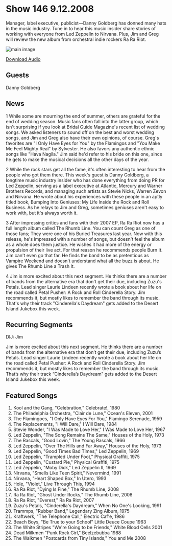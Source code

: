 # Show 146 9.12.2008
Manager, label executive, publicist—Danny Goldberg has donned many hats in the music industry. Tune in to hear this music insider share stories of working with everyone from Led Zeppelin to Nirvana. Plus, Jim and Greg will review the new album from orchestral indie rockers Ra Ra Riot.

![main image]()

[Download Audio](http://audio.soundopinions.org/streams/2008/09/so_20080912.m3u)

## Guests
Danny Goldberg

## News
1 While some are mourning the end of summer, others are grateful for the end of wedding season. Music fans often fall into the latter group, which isn't surprising if you look at Bridal Guide Magazine's recent list of wedding songs. We asked listeners to sound off on the best and worst wedding songs, and Jim and Greg also have their own opinions, of course. Greg's favorites are "I Only Have Eyes for You" by the Flamingos and "You Make Me Feel Mighty Real" by Sylvester. He also favors any authentic ethnic songs like "Hava Nagila." Jim said he'd refer to his bride on this one, since he gets to make the musical decisions all the other days of the year.

2 While the rock stars get all the fame, it's often interesting to hear from the people who got them there. This week's guest is Danny Goldberg, a longtime music industry insider who has done everything from doing PR for Led Zeppelin, serving as a label executive at Atlantic, Mercury and Warner Brothers Records, and managing such artists as Stevie Nicks, Warren Zevon and Nirvana. He wrote about his experiences with these people in an aptly titled book, Bumping Into Geniuses: My Life Inside the Rock and Roll Business. As he relays to Jim and Greg, sometimes geniuses aren't easy to work with, but it's always worth it.

3 After impressing critics and fans with their 2007 EP, Ra Ra Riot now has a full length album called The Rhumb Line. You can count Greg as one of those fans; They were one of his Buried Treasures last year. Now with this release, he's impressed with a number of songs, but doesn't feel the album as a whole does them justice. He wishes it had more of the energy or propulsion of their live act. For that reason he recommends people Burn It. Jim can't even go that far. He finds the band to be as pretentious as Vampire Weekend and doesn't understand what all the buzz is about. He gives The Rhumb Line a Trash It.

4 Jim is more excited about this next segment. He thinks there are a number of bands from the alternative era that don't get their due, including Zuzu's Petals. Lead singer Laurie Lindeen recently wrote a book about her life on the road called Petal Pusher: A Rock and Roll Cinderella Story. Jim recommends it, but mostly likes to remember the band through its music. That's why their track "Cinderella's Daydream" gets added to the Desert Island Jukebox this week.

## Recurring Segments
DIJ: Jim

Jim is more excited about this next segment. He thinks there are a number of bands from the alternative era that don’t get their due, including Zuzu’s Petals. Lead singer Laurie Lindeen recently wrote a book about her life on the road called Petal Pusher: A Rock and Roll Cinderella Story. Jim recommends it, but mostly likes to remember the band through its music. That’s why their track “Cinderella’s Daydream” gets added to the Desert Island Jukebox this week.


## Featured Songs
1. Kool and the Gang, "Celebration," Celebrate!, 1980
2. The Philadelphia Orchestra, "Clair de Lune," Ocean's Eleven, 2001
3. The Flamingoes, "I Only Have Eyes For You," Flamingo Serenade, 1959
4. The Replacements, "I Will Dare," I Will Dare, 1984
5. Stevie Wonder, "I Was Made to Love Her," I Was Made to Love Her, 1967
6. Led Zeppelin, "The Song Remains The Same," Houses of the Holy, 1973
7. The Rascals, "Good Lovin," The Young Rascals, 1966
8. Led Zeppelin, "Over The Hills and Far Away," Houses of the Holy, 1973
9. Led Zeppelin, "Good Times Bad Times," Led Zeppelin, 1969
10. Led Zeppelin, "Trampled Under Foot," Physical Graffiti, 1975
11. Led Zeppelin, "Custard Pie," Physical Graffiti, 1975
12. Led Zeppelin, "Moby Dick," Led Zeppelin II, 1969
13. Nirvana, "Smells Like Teen Spirit," Nevermind, 1991
14. Nirvana, "Heart Shaped Box," In Utero, 1993
15. Hole, "Violet," Live Through This, 1994
16. Ra Ra Riot, "Dying Is Fine," The Rhumb Line, 2008
17. Ra Ra Riot, "Ghost Under Rocks," The Rhumb Line, 2008
18. Ra Ra Riot, "Everest," Ra Ra Riot, 2007
19. Zuzu's Petals, "Cinderella's Daydream," When No One's Looking, 1991
20. Trammps, "Rubber Band," Legendary Zing Album, 1975
21. Kraftwerk, "The Telephone Call," Electric Caf'e, 1986
22. Beach Boys, "Be True to your School" Little Deuce Coupe 1963
23. The White Stripes "We're Going to be Friends," White Blood Cells 2001
24. Dead Milkmen "Punk Rock Girl," Beelzebubba 1988
25. The Walkmen "Postcards from Tiny Islands," You and Me 2008
